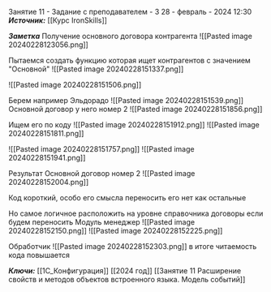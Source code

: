 
Занятие 11 - Задание с преподавателем - 3
 28 - февраль - 2024  12:30 
***Источник:***  [[Курс IronSkills]] 

***Заметка*** 
Получение основного договора контрагента
![[Pasted image 20240228123056.png]]

Пытаемся создать функцию которая ищет контрагентов с  значением "Основной"
![[Pasted image 20240228151337.png]]

 ![[Pasted image 20240228151506.png]]
  
 Берем например Эльдорадо
 ![[Pasted image 20240228151539.png]]
Основной договор у него номер 2 
![[Pasted image 20240228151856.png]]

Ищем его по коду
![[Pasted image 20240228151912.png]]
![[Pasted image 20240228151811.png]]

![[Pasted image 20240228151757.png]]
![[Pasted image 20240228151941.png]]

Результат
Основной договор номер 2
![[Pasted image 20240228152004.png]]

Код короткий, особо его смысла переносить его нет как остальные

Но самое логичное расположить на уровне справочника договоры если будем переносить
Модуль менеджер
![[Pasted image 20240228152150.png]]
![[Pasted image 20240228152225.png]]

Обработчик
![[Pasted image 20240228152303.png]]
в итоге читаемость кода повышается

***Ключи:*** [[1С_Конфигурация]] [[2024 год]]  [[Занятие 11 Расширение свойств и методов объектов встроенного языка. Модель событий]]
